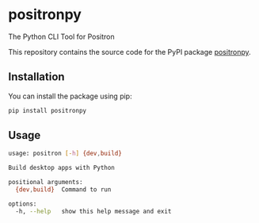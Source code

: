 # positronpy
The Python CLI Tool for Positron

This repository contains the source code for the PyPI package [positronpy](https://pypi.org/project/positronpy/).

## Installation
You can install the package using pip:
```bash
pip install positronpy
```

## Usage
```bash
usage: positron [-h] {dev,build}

Build desktop apps with Python

positional arguments:
  {dev,build}  Command to run

options:
  -h, --help   show this help message and exit
```